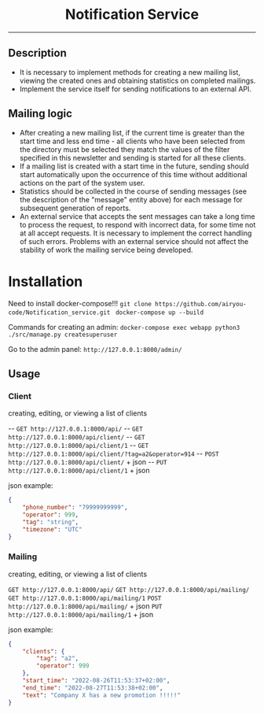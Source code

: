 <h1 align="center">Notification Service</h1>

---

<p align="center">

## Description
- It is necessary to implement methods for creating a new mailing list, viewing the created ones and
  obtaining statistics on completed mailings.
- Implement the service itself for sending notifications to an external API.
## Mailing logic

- After creating a new mailing list, if the current time is greater than the start time and less
  end time - all clients who have been selected from the directory must be selected
  they match the values of the filter specified in this newsletter and sending is started for all these clients.
- If a mailing list is created with a start time in the future, sending should start
  automatically upon the occurrence of this time without additional actions on the
  part of the system user.
- Statistics should be collected in the course of sending messages
  (see the description of the "message" entity above) for each message for subsequent generation of reports.
- An external service that accepts the sent messages can take a long time
  to process the request, to respond with incorrect data, for some time not at all
  accept requests. It is necessary to implement the correct handling of such
  errors. Problems with an external service should not affect the stability of work
  the mailing service being developed.

# Installation
Need to install docker-compose!!!
`git clone https://github.com/airyou-code/Notification_service.git `
`docker-compose up --build`

Commands for creating an admin:
`docker-compose exec webapp python3 ./src/manage.py createsuperuser`

Go to the admin panel:
`http://127.0.0.1:8000/admin/`

## Usage

### Client
creating, editing, or viewing a list of clients

-- `GET http://127.0.0.1:8000/api/`
-- `GET http://127.0.0.1:8000/api/client/`
-- `GET http://127.0.0.1:8000/api/client/1`
-- `GET http://127.0.0.1:8000/api/client/?tag=a2&operator=914`
-- `POST http://127.0.0.1:8000/api/client/` + json
-- `PUT http://127.0.0.1:8000/api/client/1` + json


json example:
```json
{    
    "phone_number": "79999999999",
    "operator": 999,
    "tag": "string",
    "timezone": "UTC"
}
```

### Mailing
creating, editing, or viewing a list of clients

`GET http://127.0.0.1:8000/api/`
`GET http://127.0.0.1:8000/api/mailing/`
`GET http://127.0.0.1:8000/api/mailing/1`
`POST http://127.0.0.1:8000/api/mailing/` + json
`PUT http://127.0.0.1:8000/api/mailing/1` + json


json example:
```json
{    
    "clients": {
        "tag": "a2",
        "operator": 999
    },
    "start_time": "2022-08-26T11:53:37+02:00",
    "end_time": "2022-08-27T11:53:38+02:00",
    "text": "Company X has a new promotion !!!!!"
}
```
